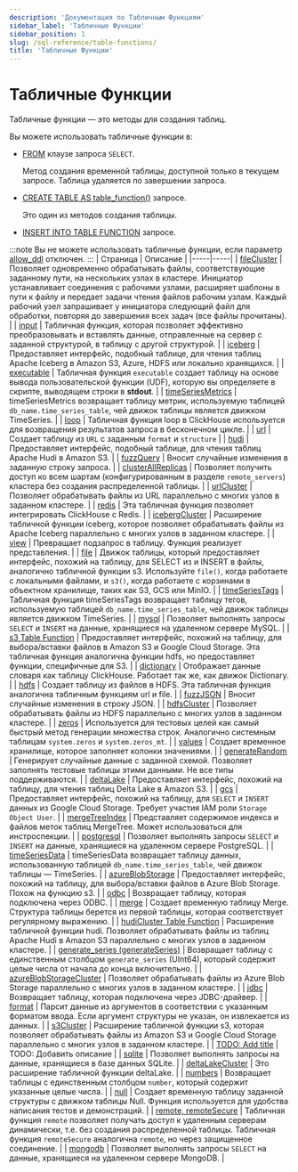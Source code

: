 ```yaml
---
description: 'Документация по Табличным Функциям'
sidebar_label: 'Табличные Функции'
sidebar_position: 1
slug: /sql-reference/table-functions/
title: 'Табличные Функции'
---
```



# Табличные Функции

Табличные функции — это методы для создания таблиц.

Вы можете использовать табличные функции в:

- [FROM](../../sql-reference/statements/select/from.md) клаузе запроса `SELECT`.

   Метод создания временной таблицы, доступной только в текущем запросе. Таблица удаляется по завершении запроса.

- [CREATE TABLE AS table_function()](../../sql-reference/statements/create/table.md) запросе.

   Это один из методов создания таблицы.

- [INSERT INTO TABLE FUNCTION](/sql-reference/statements/insert-into#inserting-using-a-table-function) запросе.

:::note
Вы не можете использовать табличные функции, если параметр [allow_ddl](/operations/settings/settings#allow_ddl) отключен.
:::
| Страница | Описание |
|-----|-----|
| [fileCluster](/sql-reference/table-functions/fileCluster) | Позволяет одновременно обрабатывать файлы, соответствующие заданному пути, на нескольких узлах в кластере. Инициатор устанавливает соединения с рабочими узлами, расширяет шаблоны в пути к файлу и передает задачи чтения файлов рабочим узлам. Каждый рабочий узел запрашивает у инициатора следующий файл для обработки, повторяя до завершения всех задач (все файлы прочитаны). |
| [input](/sql-reference/table-functions/input) | Табличная функция, которая позволяет эффективно преобразовывать и вставлять данные, отправленные на сервер с заданной структурой, в таблицу с другой структурой. |
| [iceberg](/sql-reference/table-functions/iceberg) | Предоставляет интерфейс, подобный таблице, для чтения таблиц Apache Iceberg в Amazon S3, Azure, HDFS или локально хранящихся. |
| [executable](/engines/table-functions/executable) | Табличная функция `executable` создает таблицу на основе вывода пользовательской функции (UDF), которую вы определяете в скрипте, выводящем строки в **stdout**. |
| [timeSeriesMetrics](/sql-reference/table-functions/timeSeriesMetrics) | timeSeriesMetrics возвращает таблицу метрик, используемую таблицей `db_name.time_series_table`, чей движок таблицы является движком TimeSeries. |
| [loop](/sql-reference/table-functions/loop) | Табличная функция loop в ClickHouse используется для возвращения результатов запроса в бесконечном цикле. |
| [url](/sql-reference/table-functions/url) | Создает таблицу из `URL` с заданным `format` и `structure` |
| [hudi](/sql-reference/table-functions/hudi) | Предоставляет интерфейс, подобный таблице, для чтения таблиц Apache Hudi в Amazon S3. |
| [fuzzQuery](/sql-reference/table-functions/fuzzQuery) | Вносит случайные изменения в заданную строку запроса. |
| [clusterAllReplicas](/sql-reference/table-functions/cluster) | Позволяет получить доступ ко всем шартам (конфигурированным в разделе `remote_servers`) кластера без создания распределенной таблицы. |
| [urlCluster](/sql-reference/table-functions/urlCluster) | Позволяет обрабатывать файлы из URL параллельно с многих узлов в заданном кластере. |
| [redis](/sql-reference/table-functions/redis) | Эта табличная функция позволяет интегрировать ClickHouse с Redis. |
| [icebergCluster](/sql-reference/table-functions/icebergCluster) | Расширение табличной функции iceberg, которое позволяет обрабатывать файлы из Apache Iceberg параллельно с многих узлов в заданном кластере. |
| [view](/sql-reference/table-functions/view) | Превращает подзапрос в таблицу. Функция реализует представления. |
| [file](/sql-reference/table-functions/file) | Движок таблицы, который предоставляет интерфейс, похожий на таблицу, для SELECT из и INSERT в файлы, аналогично табличной функции s3. Используйте `file()`, когда работаете с локальными файлами, и `s3()`, когда работаете с корзинами в объектном хранилище, таких как S3, GCS или MinIO. |
| [timeSeriesTags](/sql-reference/table-functions/timeSeriesTags) | Табличная функция timeSeriesTags возвращает таблицу тегов, используемую таблицей `db_name.time_series_table`, чей движок таблицы является движком TimeSeries. |
| [mysql](/sql-reference/table-functions/mysql) | Позволяет выполнять запросы `SELECT` и `INSERT` на данные, хранящиеся на удаленном сервере MySQL. |
| [s3 Table Function](/sql-reference/table-functions/s3) | Предоставляет интерфейс, похожий на таблицу, для выбора/вставки файлов в Amazon S3 и Google Cloud Storage. Эта табличная функция аналогична функции hdfs, но предоставляет функции, специфичные для S3. |
| [dictionary](/sql-reference/table-functions/dictionary) | Отображает данные словаря как таблицу ClickHouse. Работает так же, как движок Dictionary. |
| [hdfs](/sql-reference/table-functions/hdfs) | Создает таблицу из файлов в HDFS. Эта табличная функция аналогична табличным функциям url и file. |
| [fuzzJSON](/sql-reference/table-functions/fuzzJSON) | Вносит случайные изменения в строку JSON. |
| [hdfsCluster](/sql-reference/table-functions/hdfsCluster) | Позволяет обрабатывать файлы из HDFS параллельно с многих узлов в заданном кластере. |
| [zeros](/sql-reference/table-functions/zeros) | Используется для тестовых целей как самый быстрый метод генерации множества строк. Аналогично системным таблицам `system.zeros` и `system.zeros_mt`. |
| [values](/sql-reference/table-functions/values) | Создает временное хранилище, которое заполняет колонки значениями. |
| [generateRandom](/sql-reference/table-functions/generate) | Генерирует случайные данные с заданной схемой. Позволяет заполнять тестовые таблицы этими данными. Не все типы поддерживаются. |
| [deltaLake](/sql-reference/table-functions/deltalake) | Предоставляет интерфейс, похожий на таблицу, для чтения таблиц Delta Lake в Amazon S3. |
| [gcs](/sql-reference/table-functions/gcs) | Предоставляет интерфейс, похожий на таблицу, для `SELECT` и `INSERT` данных из Google Cloud Storage. Требует участия IAM роли `Storage Object User`. |
| [mergeTreeIndex](/sql-reference/table-functions/mergeTreeIndex) | Представляет содержимое индекса и файлов меток таблиц MergeTree. Может использоваться для инстроспекции. |
| [postgresql](/sql-reference/table-functions/postgresql) | Позволяет выполнять запросы `SELECT` и `INSERT` на данные, хранящиеся на удаленном сервере PostgreSQL. |
| [timeSeriesData](/sql-reference/table-functions/timeSeriesData) | timeSeriesData возвращает таблицу данных, использованную таблицей `db_name.time_series_table`, чей движок таблицы — TimeSeries. |
| [azureBlobStorage](/sql-reference/table-functions/azureBlobStorage) | Предоставляет интерфейс, похожий на таблицу, для выбора/вставки файлов в Azure Blob Storage. Похож на функцию s3. |
| [odbc](/sql-reference/table-functions/odbc) | Возвращает таблицу, которая подключена через ODBC. |
| [merge](/sql-reference/table-functions/merge) | Создает временную таблицу Merge. Структура таблицы берется из первой таблицы, которая соответствует регулярному выражению. |
| [hudiCluster Table Function](/sql-reference/table-functions/hudiCluster) | Расширение табличной функции hudi. Позволяет обрабатывать файлы из таблиц Apache Hudi в Amazon S3 параллельно с многих узлов в заданном кластере. |
| [generate_series (generateSeries)](/sql-reference/table-functions/generate_series) | Возвращает таблицу с единственным столбцом `generate_series` (UInt64), который содержит целые числа от начала до конца включительно. |
| [azureBlobStorageCluster](/sql-reference/table-functions/azureBlobStorageCluster) | Позволяет обрабатывать файлы из Azure Blob Storage параллельно с многих узлов в заданном кластере. |
| [jdbc](/sql-reference/table-functions/jdbc) | Возвращает таблицу, которая подключена через JDBC-драйвер. |
| [format](/sql-reference/table-functions/format) | Парсит данные из аргументов в соответствии с указанным форматом ввода. Если аргумент структуры не указан, он извлекается из данных. |
| [s3Cluster](/sql-reference/table-functions/s3Cluster) | Расширение табличной функции s3, которая позволяет обрабатывать файлы из Amazon S3 и Google Cloud Storage параллельно с многих узлов в заданном кластере. |
| [TODO: Add title](/sql-reference/table-functions/generateSeries) | TODO: Добавить описание |
| [sqlite](/sql-reference/table-functions/sqlite) | Позволяет выполнять запросы на данные, хранящиеся в базе данных SQLite. |
| [deltaLakeCluster](/sql-reference/table-functions/deltalakeCluster) | Это расширение табличной функции deltaLake. |
| [numbers](/sql-reference/table-functions/numbers) | Возвращает таблицы с единственным столбцом `number`, который содержит указанные целые числа. |
| [null](/sql-reference/table-functions/null) | Создает временную таблицу заданной структуры с движком таблицы Null. Функция используется для удобства написания тестов и демонстраций. |
| [remote, remoteSecure](/sql-reference/table-functions/remote) | Табличная функция `remote` позволяет получать доступ к удаленным серверам динамически, т.е. без создания распределенной таблицы. Табличная функция `remoteSecure` аналогична `remote`, но через защищенное соединение. |
| [mongodb](/sql-reference/table-functions/mongodb) | Позволяет выполнять запросы `SELECT` на данные, хранящиеся на удаленном сервере MongoDB. |
